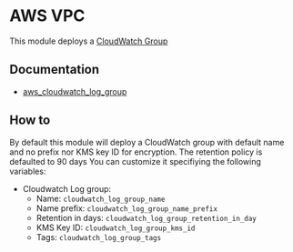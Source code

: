 # AWS VPC

This module deploys a [CloudWatch Group](https://aws.amazon.com/fr/cloudwatch/)

## Documentation

* [aws_cloudwatch_log_group](https://registry.terraform.io/providers/hashicorp/aws/latest/docs/resources/cloudwatch_log_group)

## How to

By default this module will deploy a CloudWatch group with default name and no prefix nor KMS key ID for encryption. The retention policy is defaulted to 90 days
You can customize it specifiying the following variables:

* Cloudwatch Log group:
  * Name: `cloudwatch_log_group_name`
  * Name prefix: `cloudwatch_log_group_name_prefix`
  * Retention in days: `cloudwatch_log_group_retention_in_day`
  * KMS Key ID: `cloudwatch_log_group_kms_id`
  * Tags: `cloudwatch_log_group_tags`
